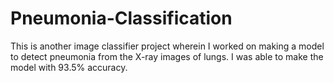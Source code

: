 # Pneumonia-Classification

This is another image classifier project wherein I worked on making a model to detect pneumonia from the X-ray images of lungs. I was able to make the model with 93.5% accuracy.

